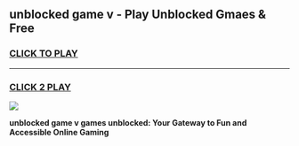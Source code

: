 
## unblocked game v - Play Unblocked Gmaes & Free
<h3>
<a href="https://news.freeplayer.one?title=unblocked_game_v&ref=23F">CLICK TO PLAY</a></h3>
<hr>

<h3>
<a href="https://news.freeplayer.one?title=unblocked_game_v&ref=23F">CLICK 2 PLAY</a>
  
</h3>

<a href="https://news.freeplayer.one?title=unblocked_game_v&ref=23F/"><img src="https://clearcache.store/games.png"></a>


**unblocked game v games unblocked: Your Gateway to Fun and Accessible Online Gaming**
